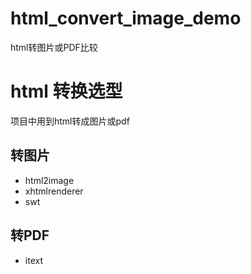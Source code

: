 # html_convert_image_demo
html转图片或PDF比较

# html 转换选型
项目中用到html转成图片或pdf
## 转图片
- html2image
- xhtmlrenderer
- swt

## 转PDF
- itext
